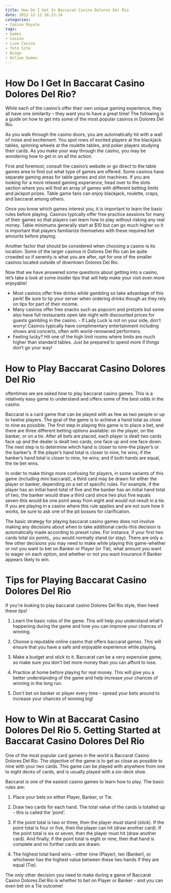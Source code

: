 ```yaml
---
title: How Do I Get In Baccarat Casino Dolores Del Rio 
date: 2022-12-12 16:23:14
categories:
- Casino Royale
tags:
- Games
- Casino
- Live Casino
- Toto Site
- Bingo
- Online Games
---
```



#  How Do I Get In Baccarat Casino Dolores Del Rio? 

While each of the casino’s offer their own unique gaming experience, they all have one similarity – they want you to have a great time! The following is a guide on how to get into some of the most popular casinos in Dolores Del Rio. 

As you walk through the casino doors, you are automatically hit with a wall of noise and excitement. You spot rows of excited players at the blackjack tables, spinning wheels at the roulette tables, and poker players studying their cards. As you make your way through the casino, you may be wondering how to get in on all the action. 

First and foremost, consult the casino’s website or go direct to the table games area to find out what type of games are offered. Some casinos have separate gaming areas for table games and slot machines. If you are looking for a more relaxed gaming experience, head over to the slots section where you will find an array of games with different betting limits and jackpot prizes. Table game fans can enjoy blackjack, roulette, craps, and baccarat among others. 

Once you know which games interest you, it is important to learn the basic rules before playing. Casinos typically offer free practice sessions for many of their games so that players can learn how to play without risking any real money. Table minimums generally start at $10 but can go much higher so it is important that players familiarize themselves with these required bet amounts before playing. 

Another factor that should be considered when choosing a casino is its location. Some of the larger casinos in Dolores Del Rio can be quite crowded so if serenity is what you are after, opt for one of the smaller casinos located outside of downtown Dolores Del Rio. 

Now that we have answered some questions about getting into a casino, let’s take a look at some insider tips that will help make your visit even more enjoyable! 

- Most casinos offer free drinks while gambling so take advantage of this perk! Be sure to tip your server when ordering drinks though as they rely on tips for part of their income. 
- Many casinos offer free snacks such as popcorn and pretzels but some also have full restaurants open late night with discounted prices for guests gambling in the casino. - If Lady Luck is not on your side, don’t worry! Casinos typically have complimentary entertainment including shows and concerts, often with world-renowned performers. 
- Feeling lucky? Hit one of the high limit rooms where limits are much higher than standard tables. Just be prepared to spend more if things don’t go your way!

#  How to Play Baccarat Casino Dolores Del Rio 
oftentimes we are asked how to play baccarat casino games. This is a relatively easy game to understand and offers some of the best odds in the casino. 

Baccarat is a card game that can be played with as few as two people or up to twelve players. The goal of the game is to achieve a hand total as close to nine as possible. The first step in playing this game is to place a bet, and there are three different betting options available: on the player, on the banker, or on a tie. After all bets are placed, each player is dealt two cards face up and the dealer is dealt two cards, one face up and one face down. The next step is to determine which hand is closer to nine-the player’s or the banker’s. If the player’s hand total is closer to nine, he wins; if the banker’s hand total is closer to nine, he wins; and if both hands are equal, the tie bet wins. 

In order to make things more confusing for players, in some variants of this game (including mini baccarat), a third card may be drawn for either the player or banker, depending on a set of specific rules. For example, if the player has an initial hand total of five and the banker has an initial hand total of two, the banker would draw a third card since two plus five equals seven-this would be one point away from eight and would not result in a tie. If you are playing in a casino where this rule applies and are not sure how it works, be sure to ask one of the pit bosses for clarification. 

The basic strategy for playing baccarat casino games does not involve making any decisions about when to take additional cards-this decision is automatically made according to preset rules. For instance, if your first two cards total six points,, you would normally stand (or stay). There are only a few other decisions you may need to make while playing this game-whether or not you want to bet on Banker or Player (or Tie), what amount you want to wager on each option, and whether or not you want Insurance if Banker appears likely to win.

#  Tips for Playing Baccarat Casino Dolores Del Rio 

If you're looking to play baccarat casino Dolores Del Rio style, then heed these tips!

1. Learn the basic rules of the game. This will help you understand what's happening during the game and how you can improve your chances of winning.

2. Choose a reputable online casino that offers baccarat games. This will ensure that you have a safe and enjoyable experience while playing.

3. Make a budget and stick to it. Baccarat can be a very expensive game, so make sure you don't bet more money than you can afford to lose.

4. Practice at home before playing for real money. This will give you a better understanding of the game and help increase your chances of winning in the long run.

5. Don't bet on banker or player every time - spread your bets around to increase your chances of winning big!

#  How to Win at Baccarat Casino Dolores Del Rio  5. Getting Started at Baccarat Casino Dolores Del Rio

One of the most popular card games in the world is Baccarat Casino Dolores Del Rio. The objective of the game is to get as close as possible to nine with your two cards. This game can be played with anywhere from one to eight decks of cards, and is usually played with a six-deck shoe.

Baccarat is one of the easiest casino games to learn how to play. The basic rules are:

1. Place your bets on either Player, Banker, or Tie.

2. Draw two cards for each hand. The total value of the cards is totalled up - this is called the ‘point’.

3. If the point total is two or three, then the player must stand (stick). If the point total is four or five, then the player can hit (draw another card). If the point total is six or seven, then the player must hit (draw another card). And finally, if the point total is eight or nine, then that hand is complete and no further cards are drawn.

4. The highest total hand wins - either nine (Player), ten (Banker), or whichever has the highest value between these two hands if they are equal (Tie).

The only other decision you need to make during a game of Baccarat Casino Dolores Del Rio is whether to bet on Player or Banker - and you can even bet on a Tie outcome!